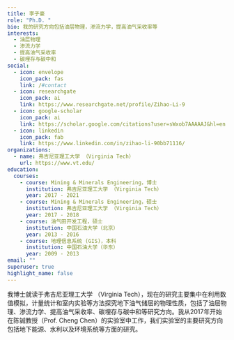 ```yaml
---
title: 李子豪
role: "Ph.D. "
bio: 我的研究方向包括油层物理，渗流力学，提高油气采收率等
interests:
  - 油层物理
  - 渗流力学
  - 提高油气采收率
  - 碳埋存与碳中和
social:
  - icon: envelope
    icon_pack: fas
    link: /#contact
  - icon: researchgate
    icon_pack: ai
    link: https://www.researchgate.net/profile/Zihao-Li-9
  - icon: google-scholar
    icon_pack: ai
    link: https://scholar.google.com/citations?user=sWxob7AAAAAJ&hl=en
  - icon: linkedin
    icon_pack: fab
    link: https://www.linkedin.com/in/zihao-li-90bb71116/
organizations:
  - name: 弗吉尼亚理工大学 （Virginia Tech）
    url: https://www.vt.edu/
education:
  courses:
    - course: Mining & Minerals Engineering，博士
      institution: 弗吉尼亚理工大学 （Virginia Tech）
      year: 2017 - 2021
    - course: Mining & Minerals Engineering，硕士
      institution: 弗吉尼亚理工大学 （Virginia Tech）
      year: 2017 - 2018
    - course: 油气田开发工程，硕士
      institution: 中国石油大学（北京）
      year: 2013 - 2016
    - course: 地理信息系统 (GIS)，本科
      institution: 中国石油大学（华东）
      year: 2009 - 2013
email: ""
superuser: true
highlight_name: false
---
```

我博士就读于弗吉尼亚理工大学 （Virginia Tech），现在的研究主要集中在利用数值模拟，计量统计和室内实验等方法探究地下油气储层的物理性质，包括了油层物理、渗流力学、提高油气采收率、碳埋存与碳中和等研究方向。我从2017年开始在陈铖教授（Prof. Cheng Chen）的实验室中工作，我们实验室的主要研究方向包括地下能源、水利以及环境系统等方面的研究。
